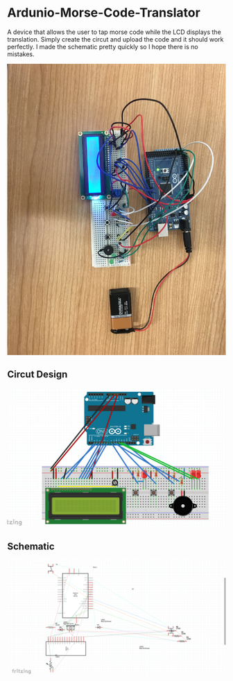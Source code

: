 # Ardunio-Morse-Code-Translator
A device that allows the user to tap morse code while the LCD displays the translation.
Simply create the circut and upload the code and it should work perfectly.
I made the schematic pretty quickly so I hope there is no mistakes.

![Device](https://github.com/OwenK2/Ardunio-Morse-Code-Translator/blob/master/IMG_7742.JPG?raw=true)

## Circut Design
![Circut](https://github.com/OwenK2/Ardunio-Morse-Code-Translator/blob/master/circut.png?raw=true)

## Schematic
![Schematic](https://github.com/OwenK2/Ardunio-Morse-Code-Translator/blob/master/schematic.png?raw=true)
